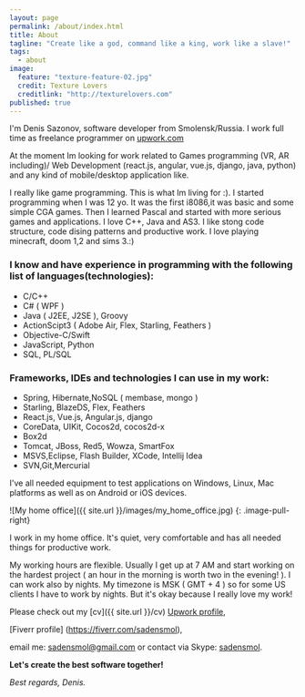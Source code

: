 ```yaml
---
layout: page
permalink: /about/index.html
title: About
tagline: "Create like a god, command like a king, work like a slave!"
tags: 
  - about
image: 
  feature: "texture-feature-02.jpg"
  credit: Texture Lovers
  creditlink: "http://texturelovers.com"
published: true
---
```


I'm Denis Sazonov, software developer from Smolensk/Russia. 
I work full time as freelance programmer on [upwork.com](http://www.upwork.com/)

At the moment Im looking for work related to Games programming (VR, AR including)/ Web Development (react.js, angular, vue.js, django, java, python) and any kind of mobile/desktop application 
like. 

I really like game programming. This is what Im living for :).
I started programming when I was 12 yo. It was the first i8086,it was basic and some simple CGA games. Then I learned Pascal and started with more serious games and applications.
I love C++, Java and AS3. I like stong code structure, code dising patterns and productive work.
I love playing minecraft, doom 1,2 and sims 3.:)

### I know and have experience in programming with the following list of languages(technologies):

* C/C++
* C# ( WPF )
* Java ( J2EE, J2SE ), Groovy
* ActionScipt3 ( Adobe Air, Flex, Starling, Feathers ) 
* Objective-C/Swift
* JavaScript, Python
* SQL, PL/SQL

### Frameworks, IDEs and technologies I can use in my work:

* Spring, Hibernate,NoSQL ( membase, mongo )
* Starling, BlazeDS, Flex, Feathers
* React.js, Vue.js, Angular.js, django
* CoreData, UIKit, Cocos2d, cocos2d-x
* Box2d
* Tomcat, JBoss, Red5, Wowza, SmartFox
* MSVS,Eclipse, Flash Builder, XCode, Intellij Idea
* SVN,Git,Mercurial


I've all needed equipment to test applications on Windows, Linux, Mac platforms as well as on Android or iOS devices.

![My home office]({{ site.url }}/images/my_home_office.jpg)
{: .image-pull-right}

I work in my home office. It's quiet, very comfortable and has all needed things for productive work.

My working hours are flexible. Usually I get up at 7 AM and start working on the hardest project ( an hour in the morning is worth two in the evening! ).
I can work also by nights. My timezone is MSK ( GMT + 4 ) so for some US clients I have to work by nights.
But it's okay because I really love my work!

Please check out my [cv]({{ site.url }}/cv)
[Upwork profile](https://www.upwork.com/users/%7E010ba56ab4bc5aba48),

[Fiverr profile] (https://fiverr.com/sadensmol),

email me: <a href="mailto:sadensmol@gmail.com">sadensmol@gmail.com</a>
or contact via Skype: <a href="skype:sadensmol?call">sadensmol</a>.

**Let's create the best software together!**

*Best regards, Denis.*
